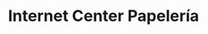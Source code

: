 ---
title: "Internet Center Papelería"
url: /san-cristobal/internet-center-papeleria/
shop: Schreibwaren
---